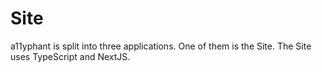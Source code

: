 # Site

a11yphant is split into three applications. One of them is the Site. The Site uses TypeScript and NextJS.